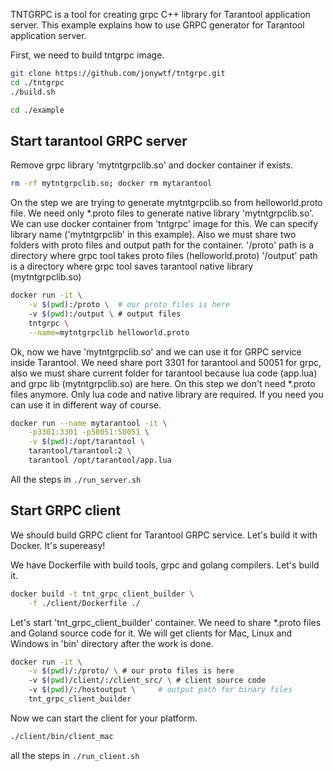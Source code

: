 TNTGRPC is a tool for creating grpc C++ library for Tarantool application server. This example explains how to use GRPC generator for Tarantool application server.

First, we need to build tntgrpc image.
```sh
git clone https://github.com/jonywtf/tntgrpc.git
cd ./tntgrpc
./build.sh

cd ./example
```

## Start tarantool GRPC server

Remove grpc library 'mytntgrpclib.so' and docker container if exists.
```sh
rm -rf mytntgrpclib.so; docker rm mytarantool
```

On the step we are trying to generate mytntgrpclib.so from helloworld.proto file.
We need only *.proto files to generate native library 'mytntgrpclib.so'.
We can use docker container from 'tntgrpc' image for this.
We can specify library name ('mytntgrpclib' in this example).
Also we must share two folders with proto files and output path for the container.
'/proto' path is a directory where grpc tool takes proto files (helloworld.proto)
'/output' path is a directory where grpc tool saves tarantool native library (mytntgrpclib.so)
```sh
docker run -it \
    -v $(pwd):/proto \  # our proto files is here
    -v $(pwd):/output \ # output files
    tntgrpc \
    --name=mytntgrpclib helloworld.proto
```
Ok, now we have 'mytntgrpclib.so' and we can use it for GRPC service inside Tarantool.
We need share port 3301 for tarantool and 50051 for grpc,
also we must share current folder for tarantool because lua code (app.lua) and grpc lib (mytntgrpclib.so) are here.
On this step we don't need *.proto files anymore. Only lua code and native library are required.
If you need you can use it in different way of course.
```sh
docker run --name mytarantool -it \
    -p3301:3301 -p50051:50051 \
    -v $(pwd):/opt/tarantool \
    tarantool/tarantool:2 \
    tarantool /opt/tarantool/app.lua
```

All the steps in ```./run_server.sh```

## Start GRPC client

We should build GRPC client for Tarantool GRPC service.
Let's build it with Docker. It's supereasy!

We have Dockerfile with build tools, grpc and golang compilers. Let's build it.
```sh
docker build -t tnt_grpc_client_builder \
    -f ./client/Dockerfile ./
```
Let's start 'tnt_grpc_client_builder' container.
We need to share *.proto files and Goland source code for it.
We will get clients for Mac, Linux and Windows in 'bin' directory after the work is done.
```sh
docker run -it \
    -v $(pwd)/:/proto/ \ # our proto files is here
    -v $(pwd)/client/:/client_src/ \ # client source code
    -v $(pwd)/:/hostoutput \     # output path for binary files
    tnt_grpc_client_builder
```

Now we can start the client for your platform.
```sh
./client/bin/client_mac
```

all the steps in ```./run_client.sh```
